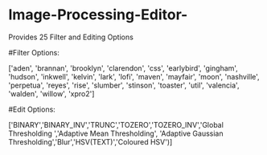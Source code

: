 # Image-Processing-Editor-
Provides 25 Filter and Editing Options 


#Filter Options:


['aden', 'brannan', 'brooklyn', 'clarendon', 'css', 'earlybird', 'gingham', 'hudson', 'inkwell', 'kelvin', 'lark', 'lofi', 'maven', 'mayfair', 'moon', 'nashville', 'perpetua', 'reyes', 'rise', 'slumber', 'stinson', 'toaster', 'util', 'valencia', 'walden', 'willow', 'xpro2']


#Edit Options:


['BINARY','BINARY_INV','TRUNC','TOZERO','TOZERO_INV','Global Thresholding ','Adaptive Mean Thresholding', 'Adaptive Gaussian Thresholding','Blur','HSV(TEXT)','Coloured HSV')]
